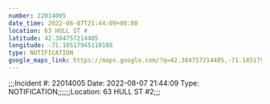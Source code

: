 ```yaml
---
number: 22014005
date_time: 2022-08-07T21:44:09+00:00
location: 63 HULL ST #
latitude: 42.384757214405
longitude: -71.18517945110108
type: NOTIFICATION
google_maps_link: https://maps.google.com/?q=42.384757214405,-71.18517945110108
---
```


;;;Incident #: 22014005  Date: 2022-08-07 21:44:09   Type: NOTIFICATION;;;;;;Location: 63 HULL ST #2;;;
